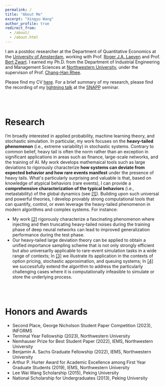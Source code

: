 ```yaml
---
permalink: /
title: "About Me"
excerpt: "Xingyu Wang"
author_profile: true
redirect_from: 
  - /about/
  - /about.html
---
```


I am a postdoc researcher at the Department of Quantitative Economics at the [University of Amsterdam](https://www.uva.nl/en), working with Prof. [Roger J.A. Laeven](https://www.rogerlaeven.nl) and Prof. [Bert Zwart](https://www.tue.nl/en/research/researchers/bert-zwart). I earned my Ph.D. from the Department of Industrial Engineering and Management Sciences at [Northwestern
University](https://www.northwestern.edu/), under the supervison of Prof. [Chang-Han Rhee](https://chrhee.github.io/). 

Please find my CV [here](https://joshwang0322.github.io/files/CV_XingyuWang__2024_Sep.pdf). For a brief summary of my research, please find the recording of my [lightning talk](https://youtu.be/iXtA03euFQY?si=hadEnBdoLAH_ojpx&t=2831) at the [SNAPP](https://sites.google.com/view/snappseminar/home?authuser=0) seminar. 

<br/><br/>

<!-- Upcoming Presentations
======

I will give a talk about "**How to Characterize Global Dynamics with Rare-Event Analysis: A Heavy-Tail Framework in Deep Learning**" over Zoom at the Lightning Talk Session at SNAPP Seminar:
- December 11 (Mon), 11:30 AM - 12:30 PM (Eastern Time), [Zoom Link](https://urldefense.com/v3/__https://northwestern.zoom.us/j/96923229476?pwd=c0h2My9OdENrUEhyZjA3Tmx6cHZUdz09__;!!Dq0X2DkFhyF93HkjWTBQKhk!WoCQ0eQxzbJWZk008iGgd5krzxEktfcc6Lmplz1RGmNhheSUYjO7akx1tMEyne04eHeJhG3qZHpTW34Ii1G_KDWGPQtj9SijS05-4EuzV__L4XTgIQ$), [SNAPP Seminar Website](https://sites.google.com/view/snappseminar/home?authuser=0)

I will give an advanced tutorial about "**Importance Sampling Strategy for Heavy-Tailed Systems with Catastrophe Principle**" at the 2023 Winter Simulation Conference:
- December 12 (Tue), 1:30 PM - 3:00 PM, Conference Room 8

I will present my poster "**Large Deviations and Metastability Analysis for Heavy-Tailed Dynamical Systems**" at the Heavy Tails in ML workshop in NeurIPS 2023:
- December 15 (Fri), 16:10 PM - 17:30 PM, Rooms R02-R05

<br/><br/> -->

Research
======

I’m broadly interested in applied probability, machine learning theory, and stochastic simulation. In particular, my work focuses on the **heavy-tailed phenomenon** (i.e., extreme variability) in stochastic systems. Contrary to common belief, heavy tail is often the norm rather than an exception in significant applications in areas such as finance, large-scale networks, and the training of AI. My work develops mathemaical tools such as large deviations to rigorously characterize **how systems can deviate from expected behavior and how rare events manifest** under the presence of heavy tails. What's particularly surprising and valuable is that, based on knowledge of atypical behaviors (rare events), I can provide a **comprehensive characterization of the typical behaviors** (i.e., metastability) of the global dynamics (see [[1]](https://arxiv.org/pdf/2307.03479.pdf)). Building upon such universal and powerful theories, I develop provably strong computational tools that can quantify, control, or even leverage the heavy-tailed phenomenon in modern algorithms and complex systems. For instance:
- My work [[2]](https://openreview.net/pdf?id=B3Nde6lvab) rigorously characterize a fascinating phenomenon where injecting and then truncating heavy-tailed noises during the training phase of deep neural networks can lead to improved generalization performance during the test phase.
- Our heavy-tailed large deviation theory can be applied to obtain a unified importance sampling scheme that is not only strongly efficient but also universarlly applicable to rare-event simulation tasks in a wide range of contexts; In [[3]](https://joshwang0322.github.io/files/WangRhee23b.pdf) we illustrate its application in the contexts of option pricing, stochastic approximation, and queuing systems; In [[4]](https://arxiv.org/pdf/2309.13820) we successfully extend the algorithm to address the particularly challenging cases where it is computationally infeasible to simulate or store the underlying process. 

<br/><br/>


Honors and Awards
======

- Second Place, George Nicholson Student Paper Competition (2023), INFORMS
- Terminal Year Fellowship (2023), Northwestern University
- Nemhauser Prize for Best Student Paper (2022), IEMS, Northwestern University
- Benjamin A. Sachs Graduate Fellowship (2022), IEMS, Northwestern University
- Arthur P. Hurter Award for Academic Excellence among First Year Graduate Students (2019), IEMS, Northwestern University
- Lee Wai Wang Scholarship (2015), Peking University
- National Scholarship for Undergraduates (2013), Peking University
